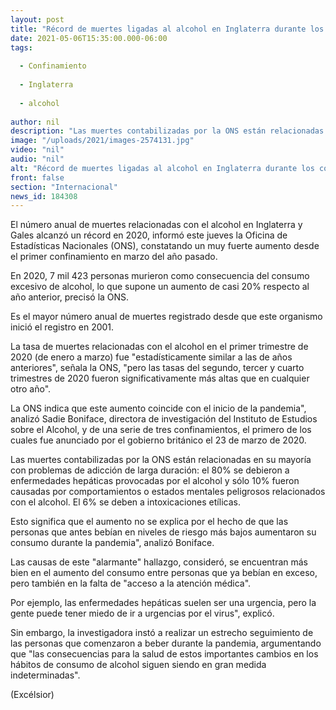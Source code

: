 ```yaml
---
layout: post
title: "Récord de muertes ligadas al alcohol en Inglaterra durante los confinamientos"
date: 2021-05-06T15:35:00.000-06:00
tags:
  
  - Confinamiento
  
  - Inglaterra
  
  - alcohol
  
author: nil
description: "Las muertes contabilizadas por la ONS están relacionadas en su mayoría con problemas de adicción de larga duración"
image: "/uploads/2021/images-2574131.jpg"
video: "nil"
audio: "nil"
alt: "Récord de muertes ligadas al alcohol en Inglaterra durante los confinamientos"
front: false
section: "Internacional"
news_id: 184308
---
```


El número anual de muertes relacionadas con el alcohol en Inglaterra y Gales alcanzó un récord en 2020, informó este jueves la Oficina de Estadísticas Nacionales (ONS), constatando un muy fuerte aumento desde el primer confinamiento en marzo del año pasado.

En 2020, 7 mil 423 personas murieron como consecuencia del consumo excesivo de alcohol, lo que supone un aumento de casi 20% respecto al año anterior, precisó la ONS.

Es el mayor número anual de muertes registrado desde que este organismo inició el registro en 2001.

La tasa de muertes relacionadas con el alcohol en el primer trimestre de 2020 (de enero a marzo) fue "estadísticamente similar a las de años anteriores", señala la ONS, "pero las tasas del segundo, tercer y cuarto trimestres de 2020 fueron significativamente más altas que en cualquier otro año".

La ONS indica que este aumento coincide con el inicio de la pandemia", analizó Sadie Boniface, directora de investigación del Instituto de Estudios sobre el Alcohol, y de una serie de tres confinamientos, el primero de los cuales fue anunciado por el gobierno británico el 23 de marzo de 2020.

Las muertes contabilizadas por la ONS están relacionadas en su mayoría con problemas de adicción de larga duración: el 80% se debieron a enfermedades hepáticas provocadas por el alcohol y sólo 10% fueron causadas por comportamientos o estados mentales peligrosos relacionados con el alcohol. El 6% se deben a intoxicaciones etílicas.

Esto significa que el aumento no se explica por el hecho de que las personas que antes bebían en niveles de riesgo más bajos aumentaron su consumo durante la pandemia", analizó Boniface.

Las causas de este "alarmante" hallazgo, consideró, se encuentran más bien en el aumento del consumo entre personas que ya bebían en exceso, pero también en la falta de "acceso a la atención médica".

Por ejemplo, las enfermedades hepáticas suelen ser una urgencia, pero la gente puede tener miedo de ir a urgencias por el virus", explicó.

Sin embargo, la investigadora instó a realizar un estrecho seguimiento de las personas que comenzaron a beber durante la pandemia, argumentando que "las consecuencias para la salud de estos importantes cambios en los hábitos de consumo de alcohol siguen siendo en gran medida indeterminadas".

(Excélsior)